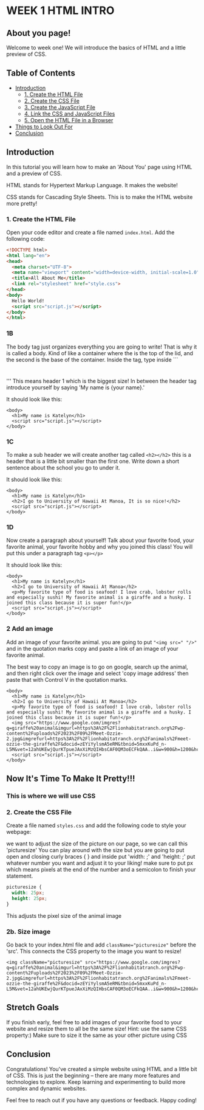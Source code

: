 # WEEK 1 HTML INTRO

## About you page!

Welcome to week one! We will introduce the basics of HTML and a little preview of CSS.

## Table of Contents

- [Introduction](#introduction)
  - [1. Create the HTML File](#1-create-the-html-file)
  - [2. Create the CSS File](#2-create-the-css-file)
  - [3. Create the JavaScript File](#3-create-the-javascript-file)
  - [4. Link the CSS and JavaScript Files](#4-link-the-css-and-javascript-files)
  - [5. Open the HTML File in a Browser](#5-open-the-html-file-in-a-browser)
- [Things to Look Out For](#things-to-look-out-for)
- [Conclusion](#conclusion)

## Introduction

In this tutorial you will learn how to make an 'About You' page using HTML and a preview of CSS.

HTML stands for Hypertext Markup Language. It makes the website!

CSS stands for Cascading Style Sheets. This is to make the HTML website more pretty!

### 1. Create the HTML File

Open your code editor and create a file named `index.html`. Add the following code:

```html
<!DOCTYPE html>
<html lang="en">
<head>
  <meta charset="UTF-8">
  <meta name="viewport" content="width=device-width, initial-scale=1.0">
  <title>All About Me</title>
  <link rel="stylesheet" href="style.css">
</head>
<body>
  Hello World!
  <script src="script.js"></script>
</body>
</html>
```

### 1B
The body tag just organizes everything you are going to write! That is why it is called a body. Kind of like a container where the <body> is the top of the lid, and the second </body> is the base of the container. 
Inside the <body></body> tag, type inside ```<h1></h1>''' This means header 1 which is the biggest size! 
In between the header tag introduce yourself by saying 'My name is {your name}.' 

It should look like this:
```
<body>
  <h1>My name is Katelyn</h1>
  <script src="script.js"></script>
</body>
```

### 1C
To make a sub header we will create another tag called ```<h2></h2>``` this is a header that is a little bit smaller than the first one. 
Write down a short sentence about the school you go to under it.

It should look like this:

```
<body>
  <h1>My name is Katelyn</h1>
  <h2>I go to University of Hawaii At Manoa, It is so nice!</h2>
  <script src="script.js"></script>
</body>
```

### 1D

Now create a paragraph about yourself! Talk about your favorite food, your favorite animal, your favorite hobby and why you joined this class!
You will put this under a paragraph tag ```<p></p>```

It should look like this:

```
<body>
  <h1>My name is Katelyn</h1>
  <h2>I go to University of Hawaii At Manoa</h2>
  <p>My favorite type of food is seafood! I love crab, lobster rolls and especially sushi! My favorite animal is a giraffe and a husky. I joined this class because it is super fun!</p>
  <script src="script.js"></script>
</body>
```

### 2 Add an image

Add an image of your favorite animal. you are going to put ```"<img src=" "/>"``` and in the quotation marks copy and paste a link of an image of your favorite animal. 

The best way to copy an image is to go on google, search up the animal, and then right click over the image and select 'copy image address' then paste that with Control V in the quotation marks.

```
<body>
  <h1>My name is Katelyn</h1>
  <h2>I go to University of Hawaii At Manoa</h2>
  <p>My favorite type of food is seafood! I love crab, lobster rolls and especially sushi! My favorite animal is a giraffe and a husky. I joined this class because it is super fun!</p>
  <img src="https://www.google.com/imgres?q=giraffe%20animal&imgurl=https%3A%2F%2Flionhabitatranch.org%2Fwp-content%2Fuploads%2F2023%2F09%2FMeet-Ozzie-2.jpg&imgrefurl=https%3A%2F%2Flionhabitatranch.org%2Fanimals%2Fmeet-ozzie-the-giraffe%2F&docid=zEYiYylsmA5eRM&tbnid=5mxxKuPd_n-L5M&vet=12ahUKEwjQurKTpueJAxXiMzQIHbsCAF0QM3oECFkQAA..i&w=900&h=1200&hcb=2&ved=2ahUKEwjQurKTpueJAxXiMzQIHbsCAF0QM3oECFkQAA"/>
  <script src="script.js"></script>
</body>
```

## Now It's Time To Make It Pretty!!!
### This is where we will use CSS
### 2. Create the CSS File

Create a file named `styles.css` and add the following code to style your webpage:


we want to adjust the size of the picture on our page, so we can call this 'picturesize'
You can play around with the size but you are going to put open and closing curly braces { } and inside put 'width: ;' and 'height: ;' put whatever number you want and adjust it to your liking! make sure to put px which means pixels at the end of the number and a semicolon to finish your statement.

```css
picturesize {
  width: 25px;
  height: 25px;
}
```
This adjusts the pixel size of the animal image

### 2b. Size image
Go back to your index.html file and add ```className="picturesize"``` before the 'src'. This connects the CSS property to the image you want to resize!

```
<img className="picturesize" src="https://www.google.com/imgres?q=giraffe%20animal&imgurl=https%3A%2F%2Flionhabitatranch.org%2Fwp-content%2Fuploads%2F2023%2F09%2FMeet-Ozzie-2.jpg&imgrefurl=https%3A%2F%2Flionhabitatranch.org%2Fanimals%2Fmeet-ozzie-the-giraffe%2F&docid=zEYiYylsmA5eRM&tbnid=5mxxKuPd_n-L5M&vet=12ahUKEwjQurKTpueJAxXiMzQIHbsCAF0QM3oECFkQAA..i&w=900&h=1200&hcb=2&ved=2ahUKEwjQurKTpueJAxXiMzQIHbsCAF0QM3oECFkQAA"/>
```



## Stretch Goals
If you finish early, feel free to add images of your favorite food to your website and resize them to all be the same size!
Hint: use the same CSS property:)
Make sure to size it the same as your other picture using CSS

## Conclusion

Congratulations! You've created a simple website using HTML and a little bit of CSS. This is just the beginning – there are many more features and technologies to explore. Keep learning and experimenting to build more complex and dynamic websites.

Feel free to reach out if you have any questions or feedback. Happy coding!
